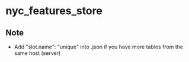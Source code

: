 # nyc_features_store


## Note
- Add "slot.name": "unique" into .json if you have more tables from the same host (server)